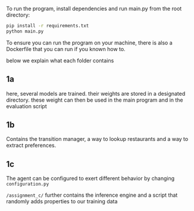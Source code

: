 To run the program, install dependencies and run main.py from the root directory:

```bash
pip install -r requirements.txt
python main.py
```

To ensure you can run the program on your machine, there is also a Dockerfile that you can run if you known how to.

below we explain what each folder contains

## 1a 

here, several models are trained. their weights are stored in a designated directory. these weight can then be used in the main program and in the evaluation script 

## 1b

Contains the transition manager, a way to lookup restaurants and a way to extract preferences.

## 1c

The agent can be configured to exert different behavior by changing `configuration.py`

`/assignment_c/` further contains the inference engine and a script that randomly adds properties to our training data 
